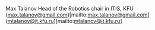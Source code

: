 Max Talanov
Head of the Robotics chair in ITIS, KFU
(max.talanov@gmail.com)[mailto:max.talanov@gmail.com]
(mtalanov@it.kfu.ru)[mailto:mtalanov@it.kfu.ru]
